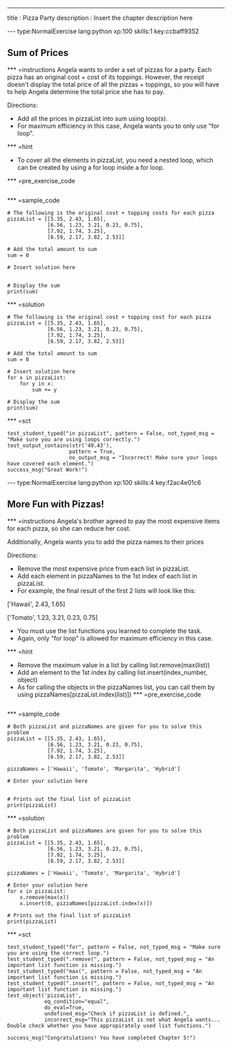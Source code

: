 ---
title       : Pizza Party
description : Insert the chapter description here

--- type:NormalExercise lang:python xp:100 skills:1 key:ccbaff9352
## Sum of Prices


*** =instructions
Angela wants to order a set of pizzas for a party. Each pizza has an original cost + cost of its toppings.
However, the receipt doesn't display the total price of all the pizzas + toppings, so you will have to help Angela
determine the total price she has to pay.

Directions:
- Add all the prices in pizzaList into sum using loop(s).
- For maximum efficiency in this case, Angela wants you to only use "for loop".

*** =hint
- To cover all the elements in pizzaList,
you need a nested loop, which can be created by using
a for loop inside a for loop.

*** =pre_exercise_code
```{python}

```

*** =sample_code
```{python}
# The following is the original cost + topping costs for each pizza
pizzaList = [[5.35, 2.43, 1.65],
             [6.56, 1.23, 3.21, 0.23, 0.75],
             [7.92, 1.74, 3.25],
             [6.59, 2.17, 3.82, 2.53]]

# Add the total amount to sum
sum = 0
             
# Insert solution here

        
# Display the sum
print(sum)
```

*** =solution
```{python}
# The following is the original cost + topping cost for each pizza
pizzaList = [[5.35, 2.43, 1.65],
             [6.56, 1.23, 3.21, 0.23, 0.75],
             [7.92, 1.74, 3.25],
             [6.59, 2.17, 3.82, 2.53]]

# Add the total amount to sum 
sum = 0

# Insert solution here 
for x in pizzaList:
    for y in x:
        sum += y
        
# Display the sum
print(sum)
```

*** =sct
```{python}
test_student_typed("in pizzaList", pattern = False, not_typed_msg = "Make sure you are using loops correctly.")
test_output_contains(str('49.43'),
                    pattern = True,
                    no_output_msg = "Incorrect! Make sure your loops have covered each element.")
success_msg("Great Work!")
```


--- type:NormalExercise lang:python xp:100 skills:4 key:f2ac4e01c6
## More Fun with Pizzas!


*** =instructions
Angela's brother agreed to pay the most expensive items for each pizza, so she can
reduce her cost.

Additionally, Angela wants you to add the pizza names to their prices

Directions:
- Remove the most expensive price from each list in pizzaList.
- Add each element in pizzaNames to the 1st index of each list in pizzaList.
- For example, the final result of the first 2 lists will look like this:

['Hawaii', 2.43, 1.65]

['Tomato', 1.23, 3.21, 0.23, 0.75]

- You must use the list functions you learned to complete the task.
- Again, only "for loop" is allowed for maximum efficiency in this case.

*** =hint
- Remove the maximum value in a list by calling list.remove(max(list))
- Add an element to the 1st index by calling list.insert(index_number, object)
- As for calling the objects in the pizzaNames list, you can call them by using pizzaNames[pizzaList.index(list)])
*** =pre_exercise_code
```{python}

```

*** =sample_code
```{python}
# Both pizzaList and pizzaNames are given for you to solve this problem
pizzaList = [[5.35, 2.43, 1.65],
             [6.56, 1.23, 3.21, 0.23, 0.75],
             [7.92, 1.74, 3.25],
             [6.59, 2.17, 3.82, 2.53]]
             
pizzaNames = ['Hawaii', 'Tomato', 'Margarita', 'Hybrid']

# Enter your solution here


# Prints out the final list of pizzaList
print(pizzaList)
```

*** =solution
```{python}
# Both pizzaList and pizzaNames are given for you to solve this problem
pizzaList = [[5.35, 2.43, 1.65],
             [6.56, 1.23, 3.21, 0.23, 0.75],
             [7.92, 1.74, 3.25],
             [6.59, 2.17, 3.82, 2.53]]
             
pizzaNames = ['Hawaii', 'Tomato', 'Margarita', 'Hybrid']

# Enter your solution here
for x in pizzaList:
    x.remove(max(x))
    x.insert(0, pizzaNames[pizzaList.index(x)])
    
# Prints out the final list of pizzaList
print(pizzaList)
```

*** =sct
```{python}
test_student_typed("for", pattern = False, not_typed_msg = "Make sure you are using the correct loop.")
test_student_typed(".remove(", pattern = False, not_typed_msg = "An important list function is missing.")
test_student_typed("max(", pattern = False, not_typed_msg = "An important list function is missing.")
test_student_typed(".insert(", pattern = False, not_typed_msg = "An important list function is missing.")
test_object('pizzaList',
            eq_condition="equal",
            do_eval=True,
            undefined_msg="Check if pizzaList is defined.",
            incorrect_msg="This pizzaList is not what Angela wants... Double check whether you have appropirately used list functions.")

success_msg("Congratulations! You have completed Chapter 5!")
```
